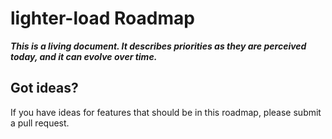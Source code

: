 # lighter-load Roadmap

***This is a living document. It describes priorities as they are perceived
today, and it can evolve over time.***

## Got ideas?
If you have ideas for features that should be in this roadmap, please submit
a pull request.

